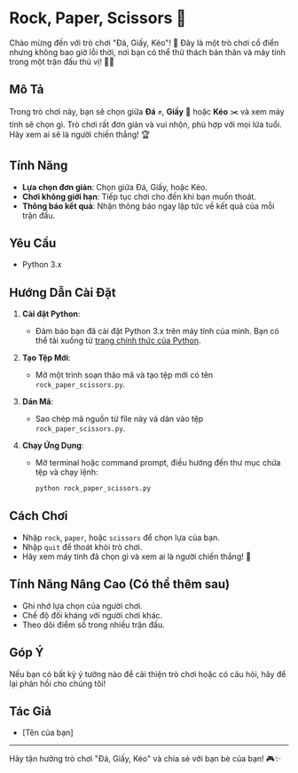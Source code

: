 # Rock, Paper, Scissors 🌟

Chào mừng đến với trò chơi "Đá, Giấy, Kéo"! 🎉 Đây là một trò chơi cổ điển nhưng không bao giờ lỗi thời, nơi bạn có thể thử thách bản thân và máy tính trong một trận đấu thú vị! 💪🤖

## Mô Tả

Trong trò chơi này, bạn sẽ chọn giữa **Đá** ✊, **Giấy** 📝 hoặc **Kéo** ✂️ và xem máy tính sẽ chọn gì. Trò chơi rất đơn giản và vui nhộn, phù hợp với mọi lứa tuổi. Hãy xem ai sẽ là người chiến thắng! 🏆

## Tính Năng

- **Lựa chọn đơn giản**: Chọn giữa Đá, Giấy, hoặc Kéo.
- **Chơi không giới hạn**: Tiếp tục chơi cho đến khi bạn muốn thoát.
- **Thông báo kết quả**: Nhận thông báo ngay lập tức về kết quả của mỗi trận đấu.

## Yêu Cầu

- Python 3.x

## Hướng Dẫn Cài Đặt

1. **Cài đặt Python**:
   - Đảm bảo bạn đã cài đặt Python 3.x trên máy tính của mình. Bạn có thể tải xuống từ [trang chính thức của Python](https://www.python.org/downloads/).

2. **Tạo Tệp Mới**:
   - Mở một trình soạn thảo mã và tạo tệp mới có tên `rock_paper_scissors.py`.

3. **Dán Mã**: 
   - Sao chép mã nguồn từ file này và dán vào tệp `rock_paper_scissors.py`.

4. **Chạy Ứng Dụng**:
   - Mở terminal hoặc command prompt, điều hướng đến thư mục chứa tệp và chạy lệnh:
     ```bash
     python rock_paper_scissors.py
     ```

## Cách Chơi

- Nhập `rock`, `paper`, hoặc `scissors` để chọn lựa của bạn.
- Nhập `quit` để thoát khỏi trò chơi.
- Hãy xem máy tính đã chọn gì và xem ai là người chiến thắng! 🎊

## Tính Năng Nâng Cao (Có thể thêm sau)

- Ghi nhớ lựa chọn của người chơi.
- Chế độ đối kháng với người chơi khác.
- Theo dõi điểm số trong nhiều trận đấu.

## Góp Ý

Nếu bạn có bất kỳ ý tưởng nào để cải thiện trò chơi hoặc có câu hỏi, hãy để lại phản hồi cho chúng tôi!

## Tác Giả

- [Tên của bạn]

---

Hãy tận hưởng trò chơi "Đá, Giấy, Kéo" và chia sẻ với bạn bè của bạn! 🎮✨
